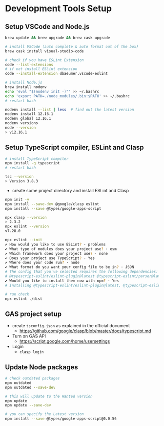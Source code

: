 # Development Tools Setup


## Setup VSCode and Node.js

```bash
brew update && brew upgrade && brew cask upgrade

# install VSCode (auto complete & auto format out of the box)
brew cask install visual-studio-code

# check if you have ESLint Extension
code --list-extensions
# if not install ESLint extension
code --install-extension dbaeumer.vscode-eslint

# install Node.js
brew install nodenv
echo 'eval "$(nodenv init -)"' >> ~/.bashrc
echo 'export PATH=./node_modules/.bin:$PATH' >> ~/.bashrc
# restart bash

nodenv install --list | less  # find out the latest version
nodenv install 12.16.1
nodenv global 12.16.1
nodenv versions
node --version
> v12.16.1
```


## Setup TypeScript compiler, ESLint and Clasp

```bash
# install TypeScript compiler
npm install -g typescript
# restart bash

tsc --version
> Version 3.8.3
```

* create some project directory and install ESLint and Clasp

```bash
npm init -y
npm install --save-dev @google/clasp eslint
npm install --save @types/google-apps-script

npx clasp --version
> 2.3.2
npx eslint --version
v7.28.0

npx eslint --init
✔ How would you like to use ESLint? · problems
✔ What type of modules does your project use? · esm
✔ Which framework does your project use? · none
✔ Does your project use TypeScript? · Yes
✔ Where does your code run? · node
✔ What format do you want your config file to be in? · JSON
# The config that you've selected requires the following dependencies:
# @typescript-eslint/eslint-plugin@latest @typescript-eslint/parser@latest
✔ Would you like to install them now with npm? · Yes
# Installing @typescript-eslint/eslint-plugin@latest, @typescript-eslint/parser@latest

# run check
npx eslint ./dist
```


## GAS project setup

* create `tsconfig.json` as explained in the official document
  - https://github.com/google/clasp/blob/master/docs/typescript.md
* Turn on GAS API
  - https://script.google.com/home/usersettings
* Login
  - `clasp login`


## Update Node packages

```bash
# check outdated packages
npm outdated
npm outdated --save-dev

# this will update to the Wanted version
npm update
npm update --save-dev

# you can specify the Latest version
npm install --save @types/google-apps-script@0.0.56
```
